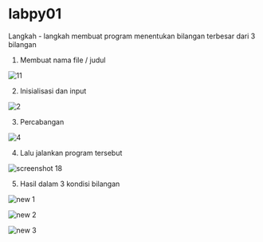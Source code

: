 # labpy01

Langkah - langkah membuat program menentukan bilangan terbesar dari 3 
bilangan


1. Membuat nama file / judul


![11](https://user-images.githubusercontent.com/45659505/52551312-80647d80-2e0e-11e9-9a11-11756ab6b3ea.PNG)


2. Inisialisasi dan input


![2](https://user-images.githubusercontent.com/45659505/52551122-bd7c4000-2e0d-11e9-984f-f93f9cac7c82.PNG)


3. Percabangan


![4](https://user-images.githubusercontent.com/45659505/52551125-be14d680-2e0d-11e9-8b62-3857111cd508.PNG)


4. Lalu jalankan program tersebut


![screenshot 18](https://user-images.githubusercontent.com/45659505/52552453-e05d2300-2e12-11e9-8000-e7a38e247255.png)


5. Hasil dalam 3 kondisi bilangan


![new 1](https://user-images.githubusercontent.com/45659505/52552641-84df6500-2e13-11e9-87b5-17088a3c20bb.PNG)



![new 2](https://user-images.githubusercontent.com/45659505/52552642-84df6500-2e13-11e9-98db-8a322eb0a28a.PNG)



![new 3](https://user-images.githubusercontent.com/45659505/52552643-8577fb80-2e13-11e9-815e-de20ae70a520.PNG)
